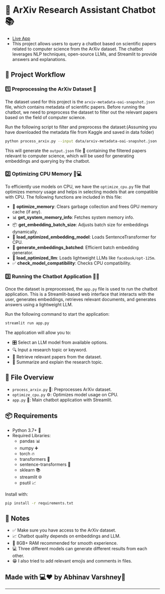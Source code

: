 
# 🤖 ArXiv Research Assistant Chatbot 📚

- [Live App](https://imabhnv-arxiv-chatbot.streamlit.app/)
- This project allows users to query a chatbot based on scientific papers related to computer science from the ArXiv dataset. The chatbot leverages NLP techniques, open-source LLMs, and Streamlit to provide answers and explanations.

## 🔁 Project Workflow

### 1️⃣ Preprocessing the ArXiv Dataset 🧹
The dataset used for this project is the `arxiv-metadata-oai-snapshot.json` file, which contains metadata of scientific papers. Before running the chatbot, we need to preprocess the dataset to filter out the relevant papers based on the field of computer science.

Run the following script to filter and preprocess the dataset:(Assuming you have downloaded the metadata file from Kaggle and saved in data folder)
```bash
python process_arxiv.py --input data/arxiv-metadata-oai-snapshot.json  --output data/output.json --domain cs --max_papers 1000
```
This will generate the `output.json` file 📄 containing the filtered papers relevant to computer science, which will be used for generating embeddings and querying by the chatbot.

### 2️⃣ Optimizing CPU Memory 🧠💻
To efficiently use models on CPU, we have the `optimize_cpu.py` file that optimizes memory usage and helps in selecting models that are compatible with CPU. The following functions are included in this file:

- 🔄 **optimize_memory**: Clears garbage collection and frees GPU memory cache (if any).
- 📊 **get_system_memory_info**: Fetches system memory info.
- 📦 **get_embedding_batch_size**: Adjusts batch size for embeddings dynamically.
- 🧠 **load_optimized_embedding_model**: Loads SentenceTransformer for CPU.
- 🧬 **generate_embeddings_batched**: Efficient batch embedding generator.
- 🤖 **load_optimized_llm**: Loads lightweight LLMs like `facebook/opt-125m`.
- ✅ **check_model_compatibility**: Checks CPU compatibility.

### 3️⃣ Running the Chatbot Application 🚀💬
Once the dataset is preprocessed, the `app.py` file is used to run the chatbot application. This is a Streamlit-based web interface that interacts with the user, generates embeddings, retrieves relevant documents, and generates answers using a lightweight LLM.

Run the following command to start the application:
```bash
streamlit run app.py
```

The application will allow you to:
- 🎛️ Select an LLM model from available options.
- 🔍 Input a research topic or keyword.
- 📑 Retrieve relevant papers from the dataset.
- 🧠 Summarize and explain the research topic.

## 📂 File Overview
- `process_arxiv.py` 📄: Preprocesses ArXiv dataset.
- `optimize_cpu.py` ⚙️: Optimizes model usage on CPU.
- `app.py` 💬: Main chatbot application with Streamlit.

## 📦 Requirements
- Python 3.7+ 🐍
- Required Libraries: 
  - pandas 📊
  - numpy ➕
  - torch 🔥
  - transformers 🤖
  - sentence-transformers 🧠
  - sklearn 📚
  - streamlit 🌐
  - psutil 📈

Install with:
```bash
pip install -r requirements.txt
```

## 📝 Notes
- ✅ Make sure you have access to the ArXiv dataset.
- 📈 Chatbot quality depends on embeddings and LLM.
- 💾 8GB+ RAM recommended for smooth experience.
- 💻 Three different models can generate different results from each other.
- 😁 I also tried to add relevant emojis and comments in files.

## Made with 💻♥️ by Abhinav Varshney🚀
---
